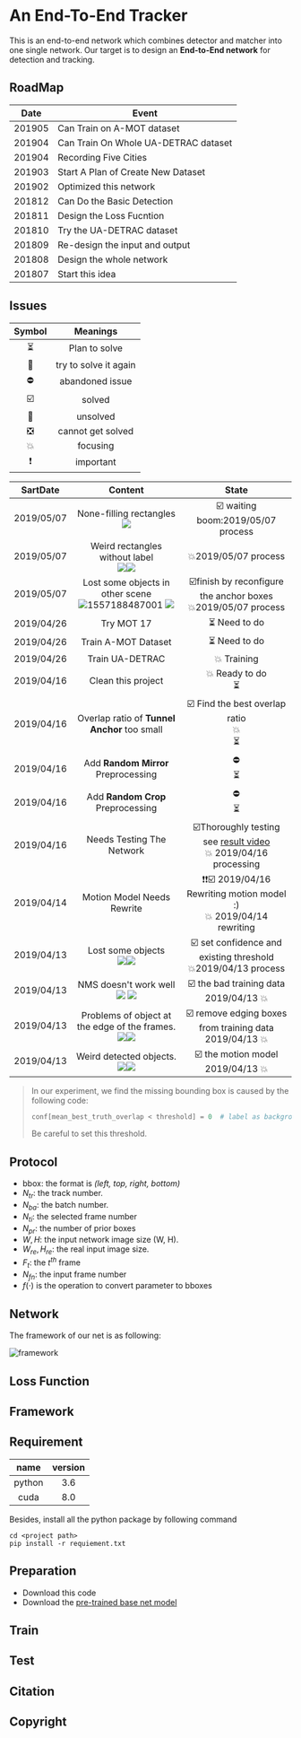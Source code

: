 # An End-To-End Tracker

This is an end-to-end network which combines detector and matcher into one single network. Our target is to design an **End-to-End network** for detection and tracking.

## RoadMap

| Date   | Event                                |
| ------ | ------------------------------       |
| 201905 | Can Train on A-MOT dataset           |
| 201904 | Can Train On Whole UA-DETRAC dataset |
| 201904 | Recording Five Cities                |
| 201903 | Start A Plan of Create New Dataset   |
| 201902 | Optimized this network               |
| 201812 | Can Do the Basic Detection           |
| 201811 | Design the Loss Fucntion             |
| 201810 | Try the UA-DETRAC dataset            |
| 201809 | Re-design the input and output       |
| 201808 | Design the whole network             |
| 201807 | Start this idea                      |


## Issues
|   Symbol  | Meanings   |
| :-------: | :--------: |
| :hourglass_flowing_sand:      | Plan to solve         |
| :repeat:                      | try to solve it again |
| :no_entry:                    | abandoned issue       |
| :ballot_box_with_check:       | solved                |
| :black_square_button:         | unsolved              |
| :negative_squared_cross_mark: | cannot get solved     |
| :boom:                        | focusing              |
| :exclamation:                 | important             |

|   SartDate|                            Content                            | State |
| :------:  | :----------------------------------------------------------: | :---: |
| 2019/05/07 | None-filling rectangles <br />![](./images/progress/none_filling1.png) | :ballot_box_with_check: waiting <br />boom:2019/05/07 process |
| 2019/05/07 | Weird rectangles without label <br />![](./images/progress/weird_rectangles1.png)![](./images/progress/weird_rectangles2.png) | :boom:2019/05/07 process |
| 2019/05/07 | Lost some objects in other scene <br />![1557188487001](./images/progress/lost_objects3.png) ![](./images/progress/lost_objects4.png) | :ballot_box_with_check:finish by reconfigure the anchor boxes<br />:boom:2019/05/07 process |
| 2019/04/26 | Try MOT 17 | :hourglass_flowing_sand: Need to do |
| 2019/04/26 | Train A-MOT Dataset | :hourglass_flowing_sand: Need to do |
| 2019/04/26 | Train UA-DETRAC | :boom: Training |
| 2019/04/16 | Clean this project | :boom: Ready to do<br>:hourglass_flowing_sand: |
| 2019/04/16 | Overlap ratio of **Tunnel Anchor** too small | :ballot_box_with_check: Find the best overlap ratio​<br>:boom:<br>:hourglass_flowing_sand: |
| 2019/04/16 | Add **Random Mirror** Preprocessing | :no_entry:<br>:hourglass_flowing_sand: |
| 2019/04/16 | Add **Random Crop** Preprocessing | :no_entry:<br>:hourglass_flowing_sand: |
| 2019/04/16 | Needs Testing The Network | :ballot_box_with_check:Thoroughly testing see [result video](<https://www.dropbox.com/s/m63g9jotgs35xu5/1.avi?dl=0>)<br>:boom: 2019/04/16 processing |
| 2019/04/14 | Motion Model Needs Rewrite | :exclamation::exclamation::ballot_box_with_check: 2019/04/16 Rewriting motion model :)​<br>:boom: 2019/04/14 rewriting |
| 2019/04/13  | Lost some objects<br/> ![](./images/progress/lost_objects1.png)![](./images/progress/lost_objects2.png)<br> |  :ballot_box_with_check: set confidence and existing threshold<br> :boom:20​19/04/13 process  |
| 2019/04/13  | NMS doesn't work well <br>![](./images/progress/nms_doesnt_work_well1.png) ![](./images/progress/nms_doesnt_work_well.png)<br> | :ballot_box_with_check: ​the bad training data<br>2019/04/13 :boom: |
| 2019/04/13  | Problems of object at the edge of the frames. <br> ![](./images/progress/object_at_frame_edge.png)![](./images/progress/object_at_frame_edge1.png) |   :ballot_box_with_check: ​remove edging boxes from training data<br>  2019/04/13 :boom:   |
| 2019/04/13  | Weird detected objects.<br> ![](./images/progress/werid_detect_object.png)![](./images/progress/werid_detect_object1.png) |   :ballot_box_with_check: ​the motion model <br>2019/04/13 :boom:   |

> In our experiment, we find the missing bounding box is caused by the following code:
>
> ```python
> conf[mean_best_truth_overlap < threshold] = 0  # label as background
> ```
>
> Be careful to set this threshold.

## Protocol

- bbox: the format is *(left, top, right, bottom)*
- $N_{tr}$: the track number.
- $N_{ba}​$: the batch number.
- $N_{ti}$: the selected frame number
- $N_{pr}$: the number of prior boxes
- $W, H$: the input network image size (W, H).
- $W_{re}, H_{re}$: the real input image size.
- $F_t$: the $t^{th}$ frame
- $N_{fn}$: the input frame number
- $f(\cdot)$ is the operation to convert parameter to bboxes

## Network

The framework of our net is as following:

![framework](./images/framework.png)

## Loss Function

## Framework


## Requirement
|name           |version
|:---:          |:---:
|python         |3.6
|cuda           |8.0

Besides, install all the python package by following command

```shell
cd <project path>
pip install -r requiement.txt
```

## Preparation
- Download this code
- Download the [pre-trained base net model](https://drive.google.com/open?id=1CYb-RBZpz3UTbQRM4oIRipZrWrq10iIQ)

## Train

## Test

## Citation

## Copyright
